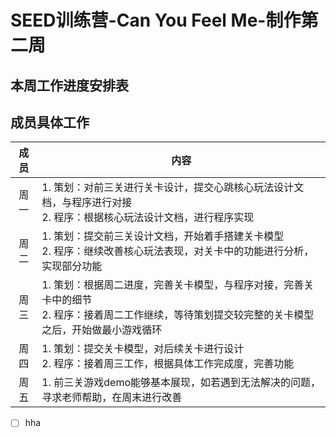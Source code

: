# SEED训练营-Can You Feel Me-制作第二周
## 本周工作进度安排表



## 成员具体工作
成员|内容
:----:|---
周一|1. 策划：对前三关进行关卡设计，提交心跳核心玩法设计文档，与程序进行对接<br /> 2. 程序：根据核心玩法设计文档，进行程序实现
周二|1. 策划：提交前三关设计文档，开始着手搭建关卡模型<br /> 2. 程序：继续改善核心玩法表现，对关卡中的功能进行分析，实现部分功能
周三|1. 策划：根据周二进度，完善关卡模型，与程序对接，完善关卡中的细节<br /> 2. 程序：接着周二工作继续，等待策划提交较完整的关卡模型之后，开始做最小游戏循环
周四|1. 策划：提交关卡模型，对后续关卡进行设计<br /> 2. 程序：接着周三工作，根据具体工作完成度，完善功能                                   
周五|1. 前三关游戏demo能够基本展现，如若遇到无法解决的问题，寻求老师帮助，在周末进行改善

- [ ] hha
##
